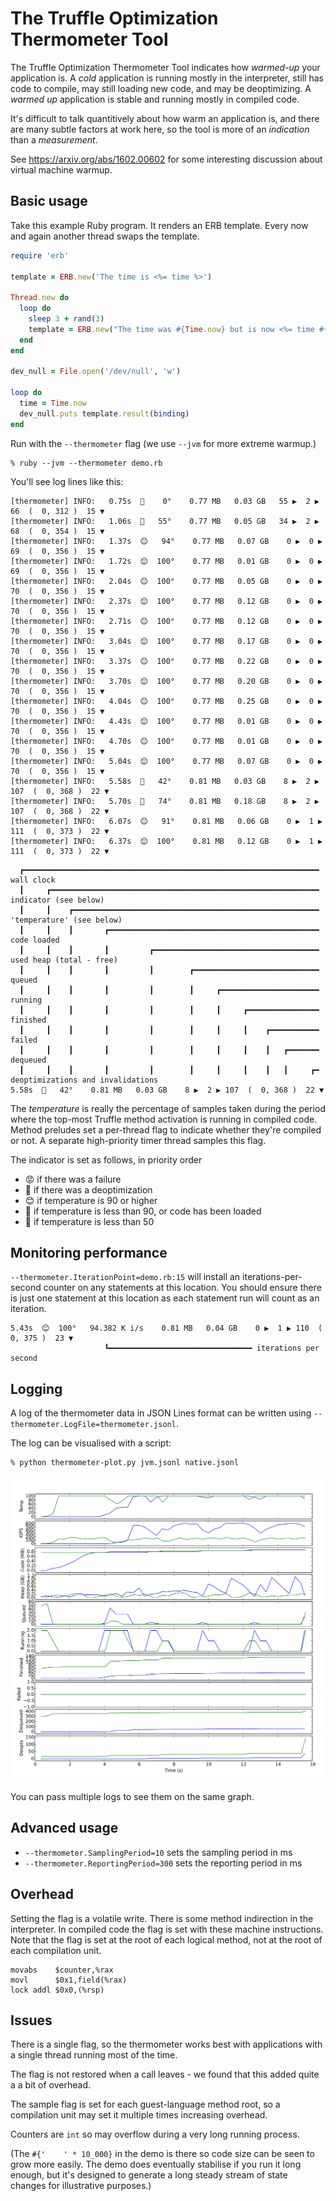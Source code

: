 # The Truffle Optimization Thermometer Tool

The Truffle Optimization Thermometer Tool indicates how *warmed-up* your
application is. A *cold* application is running mostly in the interpreter, still
has code to compile, may still loading new code, and may be deoptimizing. A
*warmed up* application is stable and running mostly in compiled code.

It's difficult to talk quantitively about how warm an application is, and there
are many subtle factors at work here, so the tool is more of an *indication* than
a *measurement*.

See https://arxiv.org/abs/1602.00602 for some interesting discussion about
virtual machine warmup.

## Basic usage

Take this example Ruby program. It renders an ERB template. Every now and again
another thread swaps the template.

```ruby
require 'erb'

template = ERB.new('The time is <%= time %>')

Thread.new do
  loop do
    sleep 3 + rand(3)
    template = ERB.new("The time was #{Time.now} but is now <%= time #{'    ' * 10_000} %>")
  end
end

dev_null = File.open('/dev/null', 'w')

loop do
  time = Time.now
  dev_null.puts template.result(binding)
end
```

Run with the `--thermometer` flag (we use `--jvm` for more extreme warmup.)

```
% ruby --jvm --thermometer demo.rb
```

You'll see log lines like this:

```
[thermometer] INFO:   0.75s  🥶    0°    0.77 MB   0.03 GB   55 ▶  2 ▶  66  (  0, 312 )  15 ▼
[thermometer] INFO:   1.06s  🤔   55°    0.77 MB   0.05 GB   34 ▶  2 ▶  68  (  0, 354 )  15 ▼
[thermometer] INFO:   1.37s  😊   94°    0.77 MB   0.07 GB    0 ▶  0 ▶  69  (  0, 356 )  15 ▼
[thermometer] INFO:   1.72s  😊  100°    0.77 MB   0.01 GB    0 ▶  0 ▶  69  (  0, 356 )  15 ▼
[thermometer] INFO:   2.04s  😊  100°    0.77 MB   0.05 GB    0 ▶  0 ▶  70  (  0, 356 )  15 ▼
[thermometer] INFO:   2.37s  😊  100°    0.77 MB   0.12 GB    0 ▶  0 ▶  70  (  0, 356 )  15 ▼
[thermometer] INFO:   2.71s  😊  100°    0.77 MB   0.12 GB    0 ▶  0 ▶  70  (  0, 356 )  15 ▼
[thermometer] INFO:   3.04s  😊  100°    0.77 MB   0.17 GB    0 ▶  0 ▶  70  (  0, 356 )  15 ▼
[thermometer] INFO:   3.37s  😊  100°    0.77 MB   0.22 GB    0 ▶  0 ▶  70  (  0, 356 )  15 ▼
[thermometer] INFO:   3.70s  😊  100°    0.77 MB   0.20 GB    0 ▶  0 ▶  70  (  0, 356 )  15 ▼
[thermometer] INFO:   4.04s  😊  100°    0.77 MB   0.25 GB    0 ▶  0 ▶  70  (  0, 356 )  15 ▼
[thermometer] INFO:   4.43s  😊  100°    0.77 MB   0.01 GB    0 ▶  0 ▶  70  (  0, 356 )  15 ▼
[thermometer] INFO:   4.70s  😊  100°    0.77 MB   0.01 GB    0 ▶  0 ▶  70  (  0, 356 )  15 ▼
[thermometer] INFO:   5.04s  😊  100°    0.77 MB   0.07 GB    0 ▶  0 ▶  70  (  0, 356 )  15 ▼
[thermometer] INFO:   5.58s  🤮   42°    0.81 MB   0.03 GB    8 ▶  2 ▶ 107  (  0, 368 )  22 ▼
[thermometer] INFO:   5.70s  🤔   74°    0.81 MB   0.18 GB    8 ▶  2 ▶ 107  (  0, 368 )  22 ▼
[thermometer] INFO:   6.07s  😊   91°    0.81 MB   0.06 GB    0 ▶  1 ▶ 111  (  0, 373 )  22 ▼
[thermometer] INFO:   6.37s  😊  100°    0.81 MB   0.12 GB    0 ▶  1 ▶ 111  (  0, 373 )  22 ▼
```

```
  ┏━━━━━━━━━━━━━━━━━━━━━━━━━━━━━━━━━━━━━━━━━━━━━━━━━━━━━━━━━━━━━━━━━━ wall clock
  ┃     ┏━━━━━━━━━━━━━━━━━━━━━━━━━━━━━━━━━━━━━━━━━━━━━━━━━━━━━━━━━━━━ indicator (see below)
  ┃     ┃    ┏━━━━━━━━━━━━━━━━━━━━━━━━━━━━━━━━━━━━━━━━━━━━━━━━━━━━━━━ 'temperature' (see below)
  ┃     ┃    ┃       ┏━━━━━━━━━━━━━━━━━━━━━━━━━━━━━━━━━━━━━━━━━━━━━━━ code loaded
  ┃     ┃    ┃       ┃         ┏━━━━━━━━━━━━━━━━━━━━━━━━━━━━━━━━━━━━━ used heap (total - free)
  ┃     ┃    ┃       ┃         ┃        ┏━━━━━━━━━━━━━━━━━━━━━━━━━━━━ queued
  ┃     ┃    ┃       ┃         ┃        ┃     ┏━━━━━━━━━━━━━━━━━━━━━━ running
  ┃     ┃    ┃       ┃         ┃        ┃     ┃     ┏━━━━━━━━━━━━━━━━ finished
  ┃     ┃    ┃       ┃         ┃        ┃     ┃     ┃    ┏━━━━━━━━━━━ failed
  ┃     ┃    ┃       ┃         ┃        ┃     ┃     ┃    ┃   ┏━━━━━━━ dequeued
  ┃     ┃    ┃       ┃         ┃        ┃     ┃     ┃    ┃   ┃     ┏━ deoptimizations and invalidations
5.58s  🤮   42°    0.81 MB   0.03 GB    8 ▶  2 ▶ 107  (  0, 368 )  22 ▼
```

The *temperature* is really the percentage of samples taken during the period
where the top-most Truffle method activation is running in compiled code. Method
preludes set a per-thread flag to indicate whether they're compiled or not. A
separate high-priority timer thread samples this flag.

The indicator is set as follows, in priority order

* 😡 if there was a failure
* 🤮 if there was a deoptimization
* 😊 if temperature is 90 or higher
* 🤔 if temperature is less than 90, or code has been loaded
* 🥶 if temperature is less than 50

## Monitoring performance

`--thermometer.IterationPoint=demo.rb:15` will install an iterations-per-second
counter on any statements at this location. You should ensure there is just one
statement at this location as each statement run will count as an iteration.

```
5.43s  😊  100°   94.382 K i/s    0.81 MB   0.04 GB    0 ▶  1 ▶ 110  (  0, 375 )  23 ▼
                     ┗━━━━━━━━━━━━━━━━━━━━━━━━━━━━━━━━ iterations per second
```

## Logging

A log of the thermometer data in JSON Lines format can be written using
`--thermometer.LogFile=thermometer.jsonl`.

The log can be visualised with a script:

```
% python thermometer-plot.py jvm.jsonl native.jsonl
```

![Example graph](thermometer-graph.svg)

You can pass multiple logs to see them on the same graph.

## Advanced usage

* `--thermometer.SamplingPeriod=10` sets the sampling period in ms
* `--thermometer.ReportingPeriod=300` sets the reporting period in ms

## Overhead

Setting the flag is a volatile write. There is some method indirection in the
interpreter. In compiled code the flag is set with these machine instructions.
Note that the flag is set at the root of each logical method, not at the root of
each compilation unit.

```
movabs    $counter,%rax
movl      $0x1,field(%rax)
lock addl $0x0,(%rsp)
```

## Issues

There is a single flag, so the thermometer works best with applications with a
single thread running most of the time.

The flag is not restored when a call leaves - we found that this added quite a
a bit of overhead.

The sample flag is set for each guest-language method root, so a compilation
unit may set it multiple times increasing overhead.

Counters are `int` so may overflow during a very long running process.

(The `#{'    ' * 10_000}` in the demo is there so code size can be seen to grow
more easily. The demo does eventually stabilise if you run it long enough, but
it's designed to generate a long steady stream of state changes for illustrative
purposes.)
